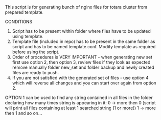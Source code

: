 This script is for generating bunch of nginx files for totara cluster from prepared template.

CONDITIONS
1. Script has to be present within folder where files have to be updated using template.
2. Template file (included in repo) has to be present in the same folder as script and has to be named template.conf. Modify template as required before      using the script.
3. Order of procedures is VERY IMPORTANT - when generating new set first use option 2, then option 3, 
   review files if they look as expected remove manually folder new_set and folder backup and newly created files are ready to push. 
4. If you are not satisfied with the generated set of files - use option 4 which will reverse all changes and you can start over again from option 2. 

OPTION 1 
can be used to find any string contained in all files in the folder declaring how many times string is appearing in it:
0 -> more then 0 (script will print all files containing at least 1 searched string (1 or more))
1 -> more then 1 and so on...
